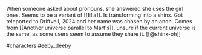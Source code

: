 When someone asked about pronouns, she answered she uses the girl ones. Seems to be a variant of [[Ella]]. Is transforming into a shinx. Got teleported to Driftveil, 2024 and her name was chosen by an anon. Comes from [[Another universe parallel to Mart's]], unsure if the current universe is the same, as some users seem to assume they share it. [[@shinx-oh]]

#characters #eeby_deeby 